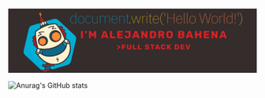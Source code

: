 ![](https://github.com/AlejandroBahSan/AlejandroBahSan/blob/main/banner-lex.png)



![Anurag's GitHub stats](https://github-readme-stats.vercel.app/api?username=anuraghazra&show_icons=true&theme=radical)

<!--
**AlejandroBahSan/AlejandroBahSan** is a ✨ _special_ ✨ repository because its `README.md` (this file) appears on your GitHub profile.

Here are some ideas to get you started:

- 🔭 I’m currently working on ...
- 🌱 I’m currently learning ...
- 👯 I’m looking to collaborate on ...
- 🤔 I’m looking for help with ...
- 💬 Ask me about ...
- 📫 How to reach me: ...
- 😄 Pronouns: ...
- ⚡ Fun fact: ...
-->
